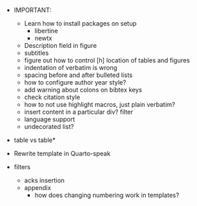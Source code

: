 - IMPORTANT:
  - Learn how to install packages on setup
    - libertine
    - newtx
  - Description field in figure
  - subtitles
  - figure out how to control [h] location of tables and figures
  - indentation of verbatim is wrong
  - spacing before and after bulleted lists
  - how to configure author year style?
  - add warning about colons on bibtex keys
  - check citation style
  - how to not use highlight macros, just plain verbatim?
  - insert content in a particular div? filter
  - language support
  - undecorated list?
- table vs table*

- Rewrite template in Quarto-speak

- filters
  - acks insertion
  - appendix
    - how does changing numbering work in templates?
